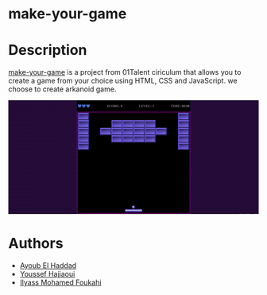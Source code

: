 # make-your-game

# Description
  [make-your-game](https://github.com/01-edu/public/tree/master/subjects/make-your-game) is a project from 01Talent ciriculum that allows you to create a game from your choice using HTML, CSS and JavaScript.
  we choose to create arkanoid game.

  ![game screenshot](/src/assets/images/image.png)

# Authors
  - [Ayoub El Haddad](https://github.com/e-aub) 
  - [Youssef Hajjaoui](https://github.com/Youssefhajjaoui)
  - [Ilyass Mohamed Foukahi](https://github.com/reg-era)
